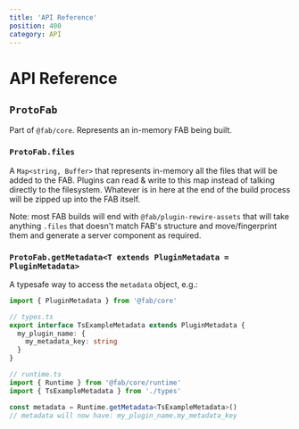```yaml
---
title: 'API Reference'
position: 400
category: API
---
```


# API Reference

## `ProtoFab`

Part of `@fab/core`. Represents an in-memory FAB being built.

### `ProtoFab.files`

A `Map<string, Buffer>` that represents in-memory all the files that will be added to the FAB. Plugins can read & write to this map instead of talking directly to the filesystem. Whatever is in here at the end of the build process will be zipped up into the FAB itself.

Note: most FAB builds will end with `@fab/plugin-rewire-assets` that will take anything `.files` that doesn't match FAB's structure and move/fingerprint them and generate a server component as required.

### `ProtoFab.getMetadata<T extends PluginMetadata = PluginMetadata>`

A typesafe way to access the `metadata` object, e.g.:

```ts
import { PluginMetadata } from '@fab/core'

// types.ts
export interface TsExampleMetadata extends PluginMetadata {
  my_plugin_name: {
    my_metadata_key: string
  }
}
```

```ts
// runtime.ts
import { Runtime } from '@fab/core/runtime'
import { TsExampleMetadata } from './types'

const metadata = Runtime.getMetadata<TsExampleMetadata>()
// metadata will now have: my_plugin_name.my_metadata_key
```
